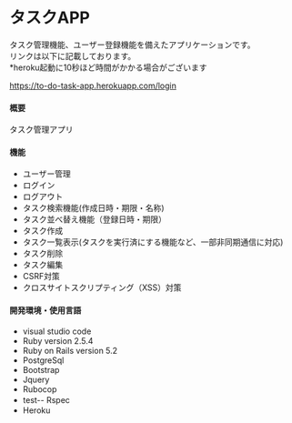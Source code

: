 # タスクAPP

タスク管理機能、ユーザー登録機能を備えたアプリケーションです。  
リンクは以下に記載しております。  
*heroku起動に10秒ほど時間がかかる場合がございます

https://to-do-task-app.herokuapp.com/login

#### 概要
タスク管理アプリ

#### 機能
* ユーザー管理
* ログイン
* ログアウト
* タスク検索機能(作成日時・期限・名称)
* タスク並べ替え機能（登録日時・期限）
* タスク作成
* タスク一覧表示(タスクを実行済にする機能など、一部非同期通信に対応)
* タスク削除
* タスク編集 
* CSRF対策
* クロスサイトスクリプティング（XSS）対策



#### 開発環境・使用言語
* visual studio code
* Ruby version 2.5.4
* Ruby on Rails version 5.2
* PostgreSql
* Bootstrap
* Jquery
* Rubocop
* test-- Rspec　
* Heroku


